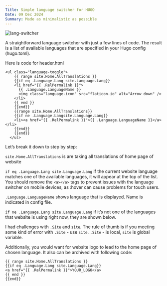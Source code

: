 ```yaml
---
Title: Simple language switcher for HUGO
Date: 09 Dec 2024
Summary: Made as minimalistic as possible
---
```


![lang-switcher](/img/language-switcher/lang-switch.gif)

A straightforward language switcher with just a few lines of code. The result is a list of available languages that are specified in your Hugo config (hugo.toml).

Here is code for header.html

```go-template
<ul class="language-toggle">
    {{ range site.Home.AllTranslations }} 
    {{if eq .Language.Lang site.Language.Lang}}
    <li href="{{ .RelPermalink }}">
      {{ .Language.LanguageName }}
      <img class="language-icon" src="flaticon.io" alt="Arrow down" />
    </li>
    {{ end }} 
    {{end}} 
    {{range site.Home.AllTranslations}} 
    {{if ne .Language.Langsite.Language.Lang}}
    <li><a href="{{ .RelPermalink }}">{{ .Language.LanguageName }}</a></li>
    {{end}} 
    {{end}}
  </ul>
```

Let’s break it down to step by step:

`site.Home.AllTranslations` is are taking all translations of home page of website

`if eq .Language.Lang site.Language.Lang` if the current website language matches one of the available languages, it will appear at the top of the list. You should remove the `<a></a>` tags to prevent issues with the language switcher on mobile devices, as :hover can cause problems for touch users.

`.Language.LanguageName` shows language that is displayed. Name is indicated in config file.

`if ne .Language.Lang site.Language.Lang` if it’s not one of the languages that website is using right now, they are shown below.

I had challenges with `.Site` and `site`. The rule of thumb is if you meeting some kind of error with `.Site` - use `site`. `.Site` - is local, `site` is global variable.

Additionally, you would want for website logo to lead to the home page of chosen language. It also can be archived with following code:

```go-template
{{ range site.Home.AllTranslations }} 
{{if eq .Language.Lang site.Language.Lang}}
<a href="{{ .RelPermalink }}">YOUR_LOGO</a>
{{ end }} 
{{end}}
```
